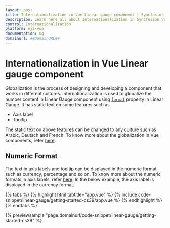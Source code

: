 ```yaml
---
layout: post
title: Internationalization in Vue Linear gauge component | Syncfusion
description: Learn here all about Internationalization in Syncfusion Vue Linear gauge component of Syncfusion Essential JS 2 and more.
control: Internationalization 
platform: ej2-vue
documentation: ug
domainurl: ##DomainURL##
---
```


# Internationalization in Vue Linear gauge component

Globalization is the process of designing and developing a component that works in different cultures. Internationalization is used to globalize the number content in Linear Gauge component using [`format`](https://ej2.syncfusion.com/vue/documentation/api/linear-gauge/label/#format) property in Linear Gauge. It has static text on some features such as

* Axis label
* Tooltip

The static text on above features can be changed to any culture such as Arabic, Deutsch and French. To know more about the globalization in Vue components, refer [here](https://ej2.syncfusion.com/vue/documentation/common/internationalization/).

## Numeric Format

The text in axis labels and tooltip can be displayed in the numeric format such as currency, percentage and so on. To know more about the numeric formats in axis labels, refer [here](axis/#displaying-numeric-format-in-labels). In the below example, the axis label is displayed in the currency format.

{% tabs %}
{% highlight html tabtitle="app.vue" %}
{% include code-snippet/linear-gauge/getting-started-cs39/app.vue %}
{% endhighlight %}
{% endtabs %}
        
{% previewsample "page.domainurl/code-snippet/linear-gauge/getting-started-cs39" %}